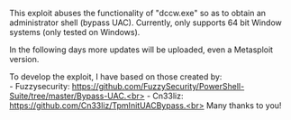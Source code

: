 This exploit abuses the functionality of "dccw.exe" so as to obtain an administrator shell (bypass UAC). Currently, only supports 64 bit Window systems (only tested on Windows).

In the following days more updates will be uploaded, even a Metasploit version.

To develop the exploit, I have based on those created by:<br>
	- Fuzzysecurity: https://github.com/FuzzySecurity/PowerShell-Suite/tree/master/Bypass-UAC.<br>
	- Cn33liz: https://github.com/Cn33liz/TpmInitUACBypass.<br>
Many thanks to you!
